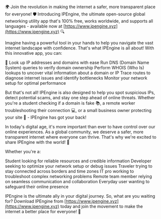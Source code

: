 🌍 Join the revolution in making the internet a safer, more transparent place for everyone! 🛡️ Introducing IPEngine, the ultimate open-source global networking utility app that's 100% free, works worldwide, and supports all languages - available now at [https://www.ipengine.xyz](https://www.ipengine.xyz) 🔍

Imagine having a powerful tool in your hands to help you navigate the vast internet landscape with confidence. That's what IPEngine is all about! With this innovative app, you can:

📡 Look up IP addresses and domains with ease
Run DNS (Domain Name System) queries to verify domain ownership
Perform WHOIS (Who Is) lookups to uncover vital information about a domain or IP
 Trace routes to diagnose internet issues and identify bottlenecks
Monitor your network setup for optimal performance

But that's not all! IPEngine is also designed to help you spot suspicious IPs, detect potential scams, and stay one step ahead of online threats. Whether you're a student checking if a domain is fake 📚, a remote worker troubleshooting their connection 💻, or a small business owner protecting your site 👥 - IPEngine has got your back!

In today's digital age, it's more important than ever to have control over our online experiences. As a global community, we deserve a safer, more transparent internet where everyone can thrive. That's why we're excited to share IPEngine with the world! 🚀

Whether you're a:

Student looking for reliable resources and credible information
Developer seeking to optimize your network setup or debug issues
Traveler trying to stay connected across borders and time zones
IT pro working to troubleshoot complex networking problems
Remote team member relying on seamless communication and collaboration
Everyday user wanting to safeguard their online presence

IPEngine is the ultimate ally in your digital journey. So, what are you waiting for? Download IPEngine from [https://www.ipengine.xyz](https://www.ipengine.xyz) today and join the movement to make the internet a better place for everyone! 🌟